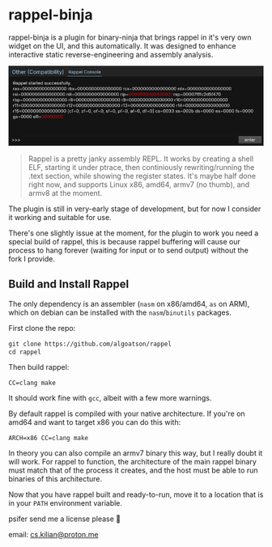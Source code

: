 # rappel-binja
rappel-binja is a plugin for binary-ninja that brings rappel in it's very own widget on the UI, and this automatically. It was designed to enhance interactive static reverse-engineering and assembly analysis.

![rappel-binja](resources/rappel-binja.png)

> Rappel is a pretty janky assembly REPL. It works by creating a shell ELF, starting it under ptrace, then continiously rewriting/running the .text section, while showing the register states. It's maybe half done right now, and supports Linux x86, amd64, armv7 (no thumb), and armv8 at the moment.

The plugin is still in very-early stage of development, but for now I consider it working and suitable for use.

There's one slightly issue at the moment, for the plugin to work you need a special build of rappel, this is because rappel buffering will cause our process to hang forever (waiting for input or to send output) without the fork I provide.

## Build and Install Rappel
The only dependency is an assembler (`nasm` on x86/amd64, `as` on ARM), which on debian can be installed with the `nasm`/`binutils` packages.

First clone the repo:
```
git clone https://github.com/algoatson/rappel
cd rappel
```

Then build rappel:
```
CC=clang make
```
It should work fine with `gcc`, albeit with a few more warnings.

By default rappel is compiled with your native architecture. If you're on amd64 and want to target x86 you can do this with:
```
ARCH=x86 CC=clang make
```
In theory you can also compile an armv7 binary this way, but I really doubt it will work. For rappel to function, the architecture of the main rappel binary must match that of the process it creates, and the host must be able to run binaries of this architecture.

Now that you have rappel built and ready-to-run, move it to a location that is in your `PATH` environment variable.

psifer send me a license please 🥺

email: cs.kilian@proton.me
